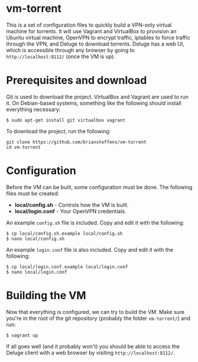 vm-torrent
===========

This is a set of configuration files to quickly build a VPN-only virtual machine
for torrents. It will use Vagrant and VirtualBox to provision an Ubuntu virtual
machine, OpenVPN to encrypt traffic, iptables to force traffic through the VPN,
and Deluge to download torrents. Deluge has a web UI, which is accessible
through any browser by going to `http://localhost:8112/` (once the VM is up).


Prerequisites and download
==========================

Git is used to download the project. VirtualBox and Vagrant are used to run it.
On Debian-based systems, something like the following should install everything
necessary:

```
$ sudo apt-get install git virtualbox vagrant
```

To download the project, run the following:

```
git clone https://github.com/briansteffens/vm-torrent
cd vm-torrent
```


Configuration
=============

Before the VM can be built, some configuration must be done. The following files
must be created:

* __local/config.sh__ - Controls how the VM is built.
* __local/login.conf__ - Your OpenVPN credentials.

An example `config.sh` file is included. Copy and edit it with the
following:

```
$ cp local/config.sh.example local/config.sh
$ nano local/config.sh
```

An example `login.conf` file is also included. Copy and edit it with
the following:

```
$ cp local/login.conf.example local/login.conf
$ nano local/login.conf
```

Building the VM
===============

Now that everything is configured, we can try to build the VM. Make sure you're
in the root of the git repository (probably the folder
`vm-torrent/`) and run:

```
$ vagrant up
```

If all goes well (and it probably won't) you should be able to access the Deluge client with a web browser by visiting `http://localhost:8112/`.

